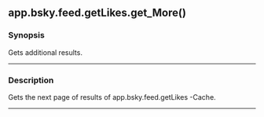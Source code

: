 app.bsky.feed.getLikes.get_More()
---------------------------------




### Synopsis
Gets additional results.



---


### Description

Gets the next page of results of app.bsky.feed.getLikes -Cache.



---
